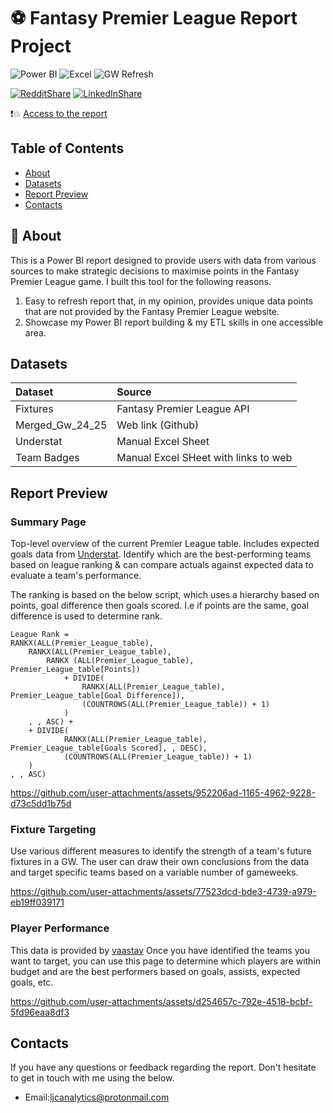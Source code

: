 
# ⚽ Fantasy Premier League Report Project

![Power BI](https://img.shields.io/badge/Power%20BI-d9b300)
![Excel](https://img.shields.io/badge/Excel-brightgreen)
![GW Refresh](https://img.shields.io/badge/Latest%20GW%20Refresh-7-brightgreen)

[![RedditShare](https://img.shields.io/badge/share-FF4500?logo=reddit&logoColor=white)](https://www.reddit.com/submit?title=Check%20out%20this%20project%20on%20GitHub:%20https://github.com/ljcanalytics/FPL_Project)
[![LinkedInShare](https://img.shields.io/badge/share-0A66C2?logo=linkedin&logoColor=white)](https://www.linkedin.com/sharing/share-offsite/?url=https://github.com/ljcanalytics/FPL_Project)

❗💥 [Access to the report](https://app.powerbi.com/view?r=eyJrIjoiNWViMDY2N2YtZTIyOC00YjhmLWEzOWMtNDZmNmM1NDNmMmVkIiwidCI6ImYxOTdmMGRkLTUyMDQtNDg2My1iZjEzLTk0MzE2M2ViMWU1NSJ9)

## Table of Contents
  - [About](#-about)
  - [Datasets](#datasets)
  - [Report Preview](#report-preview)
  - [Contacts](#contacts)
  
## 📜 About
This is a Power BI report designed to provide users with data from various sources to make strategic decisions to maximise points in the Fantasy Premier League game.
I built this tool for the following reasons.

1. Easy to refresh report that, in my opinion, provides unique data points that are not provided by the Fantasy Premier League website.
2. Showcase my Power BI report building & my ETL skills in one accessible area.

## Datasets

|Dataset|Source|
|:-|:-|
|Fixtures|Fantasy Premier League API|
|Merged_Gw_24_25|Web link (Github)|
|Understat|Manual Excel Sheet|
|Team Badges|Manual Excel SHeet with links to web|

## Report Preview

### Summary Page

Top-level overview of the current Premier League table. Includes expected goals data from [Understat](https://understat.com/league/EPL). Identify which are the best-performing teams based on league ranking & can compare actuals against expected data to evaluate a team's performance.

The ranking is based on the below script, which uses a hierarchy based on points, goal difference then goals scored. I.e if points are the same, goal difference is used to determine rank.  

```dax
League Rank = 
RANKX(ALL(Premier_League_table),
    RANKX(ALL(Premier_League_table), 
        RANKX (ALL(Premier_League_table), Premier_League_table[Points])
            + DIVIDE( 
                RANKX(ALL(Premier_League_table), Premier_League_table[Goal Difference]), 
                (COUNTROWS(ALL(Premier_League_table)) + 1)
            )
    , , ASC) +
    + DIVIDE( 
            RANKX(ALL(Premier_League_table), Premier_League_table[Goals Scored], , DESC), 
            (COUNTROWS(ALL(Premier_League_table)) + 1)
    )
, , ASC)
```

https://github.com/user-attachments/assets/952206ad-1165-4962-9228-d73c5dd1b75d

### Fixture Targeting

Use various different measures to identify the strength of a team's future fixtures in a GW. The user can draw their own conclusions from the data and target specific teams based on a variable number of gameweeks.

https://github.com/user-attachments/assets/77523dcd-bde3-4739-a979-eb19ff039171

### Player Performance

This data is provided by [vaastav](https://github.com/vaastav/Fantasy-Premier-League/tree/master) Once you have identified the teams you want to target, you can use this page to determine which players are within budget and are the best performers based on goals, assists, expected goals, etc.    

https://github.com/user-attachments/assets/d254657c-792e-4518-bcbf-5fd96eaa8df3

## Contacts

If you have any questions or feedback regarding the report. Don't hesitate to get in touch with me using the below.
- Email:ljcanalytics@protonmail.com
